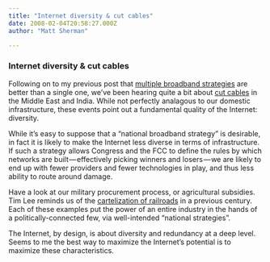 ```yaml
---
title: "Internet diversity & cut cables"
date: 2008-02-04T20:58:27.000Z
author: "Matt Sherman"

---
```


### Internet diversity &amp; cut cables

Following on to my previous post that [multiple broadband strategies](http://richvsreach.com/2008/02/01/what-we-have-are-multiple-broadband-strategies-this-is-a-good-thing/) are better than a single one, we’ve been hearing quite a bit about [cut cables](http://www.roughtype.com/archives/2008/02/who_cut_the_cab.php) in the Middle East and India. While not perfectly analagous to our domestic infrastructure, these events point out a fundamental quality of the Internet: diversity.

While it’s easy to suppose that a “national broadband strategy” is desirable, in fact it is likely to make the Internet less diverse in terms of infrastructure. If such a strategy allows Congress and the FCC to define the rules by which networks are built — effectively picking winners and losers — we are likely to end up with fewer providers and fewer technologies in play, and thus less ability to route around damage.

Have a look at our military procurement process, or agricultural subsidies. Tim Lee reminds us of the [cartelization of railroads](http://www.techliberation.com/archives/043314.php) in a previous century. Each of these examples put the power of an entire industry in the hands of a politically-connected few, via well-intended “national strategies”.

The Internet, by design, is about diversity and redundancy at a deep level. Seems to me the best way to maximize the Internet’s potential is to maximize these characteristics.
